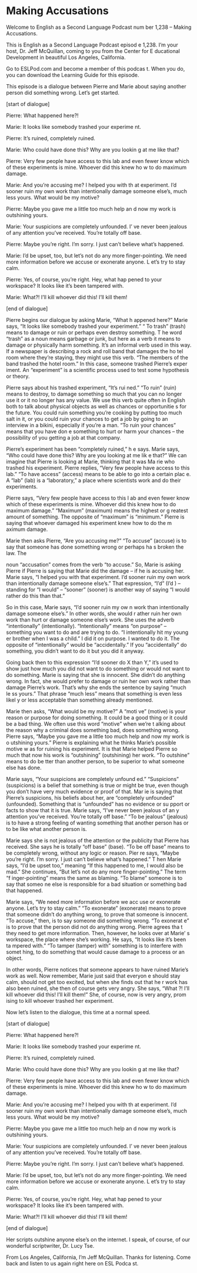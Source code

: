 # Making Accusations

Welcome to English as a Second Language Podcast num ber 1,238 – Making Accusations.

This is English as a Second Language Podcast episod e 1,238. I’m your host, Dr. Jeff McQuillan, coming to you from the Center for E ducational Development in beautiful Los Angeles, California.

Go to ESLPod.com and become a member of this podcas t. When you do, you can download the Learning Guide for this episode.

This episode is a dialogue between Pierre and Marie  about saying another person did something wrong. Let’s get started.

[start of dialogue]

Pierre: What happened here?!

Marie: It looks like somebody trashed your experime nt.

Pierre: It’s ruined, completely ruined.

Marie: Who could have done this? Why are you lookin g at me like that?

Pierre: Very few people have access to this lab and  even fewer know which of these experiments is mine. Whoever did this knew ho w to do maximum damage.

Marie: And you’re accusing me? I helped you with th at experiment. I’d sooner ruin my own work than intentionally damage someone else’s, much less yours. What would be my motive?

Pierre: Maybe you gave me a little too much help an d now my work is outshining yours.

Marie: Your suspicions are completely unfounded. I’ ve never been jealous of any attention you’ve received. You’re totally off base.

Pierre: Maybe you’re right. I’m sorry. I just can’t  believe what’s happened.

Marie: I’d be upset, too, but let’s not do any more  finger-pointing. We need more information before we accuse or exonerate anyone. L et’s try to stay calm.

 Pierre: Yes, of course, you’re right. Hey, what hap pened to your workspace? It looks like it’s been tampered with.

Marie: What?! I’ll kill whoever did this! I’ll kill  them!

[end of dialogue]

Pierre begins our dialogue by asking Marie, “What h appened here?” Marie says, “It looks like somebody trashed your experiment.” “ To trash” (trash) means to damage or ruin or perhaps even destroy something. T he word “trash” as a noun means garbage or junk, but here as a verb it means to damage or physically harm something. It’s an informal verb used in this way. If a newspaper is describing a rock and roll band that damages the ho tel room where they’re staying, they might use this verb. “The members of the band trashed the hotel room.” In this case, someone trashed Pierre’s exper iment. An “experiment” is a scientific process used to test some hypothesis or theory.

Pierre says about his trashed experiment, “It’s rui ned.” “To ruin” (ruin) means to destroy, to damage something so much that you can no longer use it or it no longer has any value. We use this verb quite often in English both to talk about physical objects as well as chances or opportunitie s for the future. You could ruin something you’re cooking by putting too much salt in it, or you could ruin your chances to get a job by going to an interview in a bikini, especially if you’re a man. “To ruin your chances” means that you have don e something to hurt or harm your chances – the possibility of you getting a job at that company.

Pierre’s experiment has been “completely ruined,” h e says. Marie says, “Who could have done this? Why are you looking at me lik e that?” We can imagine that Pierre is looking at Marie, thinking that it was Ma rie who trashed his experiment. Pierre replies, “Very few people have access to this lab.” “To have access” (access) means to be able to go into a certain plac e. A “lab” (lab) is a “laboratory,” a place where scientists work and do their experiments.

Pierre says, “Very few people have access to this l ab and even fewer know which of these experiments is mine. Whoever did this knew how to do maximum damage.” “Maximum” (maximum) means the highest or g reatest amount of something. The opposite of “maximum” is “minimum.” Pierre is saying that whoever damaged his experiment knew how to do the m aximum damage.

Marie then asks Pierre, “Are you accusing me?” “To accuse” (accuse) is to say that someone has done something wrong or perhaps ha s broken the law. The

noun “accusation” comes from the verb “to accuse.” So, Marie is asking Pierre if Pierre is saying that Marie did the damage – if he is accusing her. Marie says, “I helped you with that experiment. I’d sooner ruin my  own work than intentionally damage someone else’s.” That expression, “I’d” (I’d ) – standing for “I would” – “sooner” (sooner) is another way of saying “I would  rather do this than that.”

So in this case, Marie says, “I’d sooner ruin my ow n work than intentionally damage someone else’s.” In other words, she would r ather ruin her own work than hurt or damage someone else’s work. She uses the adverb “intentionally” (intentionally). “Intentionally” means “on purpose”  – something you want to do and are trying to do. “I intentionally hit my young er brother when I was a child.” I did it on purpose. I wanted to do it. The opposite of “intentionally” would be “accidentally.” If you “accidentally” do something,  you didn’t want to do it but you did it anyway.

Going back then to this expression “I’d sooner do X  than Y,” it’s used to show just how much you did not want to do something or would not want to do something. Marie is saying that she is innocent. She didn’t do  anything wrong. In fact, she would prefer to damage or ruin her own work rather than damage Pierre’s work. That’s why she ends the sentence by saying “much le ss yours.” That phrase “much less” means that something is even less likel y or less acceptable than something already mentioned.

Marie then asks, “What would be my motive?” A “moti ve” (motive) is your reason or purpose for doing something. It could be a good thing or it could be a bad thing. We often use this word “motive” when we’re t alking about the reason why a criminal does something bad, does something wrong. Pierre says, “Maybe you gave me a little too much help and now my work is o utshining yours.” Pierre is explaining what he thinks Marie’s possible motive w as for ruining his experiment. It is that Marie helped Pierre so much that now his  work is “outshining” (outshining) her work. “To outshine” means to do be tter than another person, to be superior to what someone else has done.

Marie says, “Your suspicions are completely unfound ed.” “Suspicions” (suspicions) is a belief that something is true or might be true, even though you don’t have very much evidence or proof of that. Mar ie is saying that Pierre’s suspicions, his beliefs about her, are “completely unfounded” (unfounded). Something that is “unfounded” has no evidence or su pport or facts to show that it is true. Marie says, “I’ve never been jealous of an y attention you’ve received. You’re totally off base.” “To be jealous” (jealous)  is to have a strong feeling of wanting something that another person has or to be like what another person is.

Marie says she is not jealous of the attention or the publicity that Pierre has received. She says he is totally “off base” (base).  “To be off base” means to be completely wrong, without any logic or reason. Pier re says, “Maybe you’re right. I’m sorry. I just can’t believe what’s happened.” T hen Marie says, “I’d be upset too,” meaning “If this happened to me, I would also  be mad.” She continues, “But let’s not do any more finger-pointing.” The term “f inger-pointing” means the same as blaming. “To blame” someone is to say that someo ne else is responsible for a bad situation or something bad that happened.

Marie says, “We need more information before we acc use or exonerate anyone. Let’s try to stay calm.” “To exonerate” (exonerate)  means to prove that someone didn’t do anything wrong, to prove that someone is innocent. “To accuse,” then, is to say someone did something wrong. “To exonerat e” is to prove that the person did not do anything wrong. Pierre agrees tha t they need to get more information. Then, however, he looks over at Marie’ s workspace, the place where she’s working. He says, “It looks like it’s been ta mpered with.” “To tamper (tamper) with” something is to interfere with somet hing, to do something that would cause damage to a process or an object.

In other words, Pierre notices that someone appears  to have ruined Marie’s work as well. Now remember, Marie just said that everyon e should stay calm, should not get too excited, but when she finds out that he r work has also been ruined, she then of course gets very angry. She says, “What ?! I’ll kill whoever did this! I’ll kill them!” She, of course, now is very angry, prom ising to kill whoever trashed her experiment.

Now let’s listen to the dialogue, this time at a normal speed.

[start of dialogue]

Pierre: What happened here?!

Marie: It looks like somebody trashed your experime nt.

Pierre: It’s ruined, completely ruined.

Marie: Who could have done this? Why are you lookin g at me like that?

Pierre: Very few people have access to this lab and  even fewer know which of these experiments is mine. Whoever did this knew ho w to do maximum damage.

Marie: And you’re accusing me? I helped you with th at experiment. I’d sooner ruin my own work than intentionally damage someone else’s, much less yours. What would be my motive?

Pierre: Maybe you gave me a little too much help an d now my work is outshining yours.

Marie: Your suspicions are completely unfounded. I’ ve never been jealous of any attention you’ve received. You’re totally off base.

Pierre: Maybe you’re right. I’m sorry. I just can’t  believe what’s happened.

Marie: I’d be upset, too, but let’s not do any more  finger-pointing. We need more information before we accuse or exonerate anyone. L et’s try to stay calm.

Pierre: Yes, of course, you’re right. Hey, what hap pened to your workspace? It looks like it’s been tampered with.

Marie: What?! I’ll kill whoever did this! I’ll kill  them!

[end of dialogue]

Her scripts outshine anyone else’s on the internet.  I speak, of course, of our wonderful scriptwriter, Dr. Lucy Tse.

From Los Angeles, California, I’m Jeff McQuillan. Thanks for listening. Come back and listen to us again right here on ESL Podca st.

